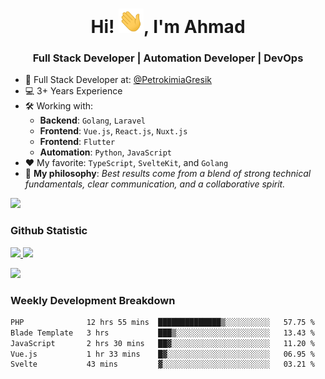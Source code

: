 <h1 align="center">Hi! <img src="https://raw.githubusercontent.com/ABSphreak/ABSphreak/master/gifs/Hi.gif" width="40px" />, I'm Ahmad</h1>

<h3 align="center">Full Stack Developer | Automation Developer | DevOps </h3>

- 🏢 Full Stack Developer at: [@PetrokimiaGresik](https://petrokimia-gresik.com)  
- 💻 3+ Years Experience  
- 🛠️ Working with: 
    - **Backend**: `Golang`, `Laravel`
    - **Frontend**: `Vue.js`, `React.js`, `Nuxt.js`
    - **Frontend**: `Flutter`
    - **Automation**: `Python`, `JavaScript`  
- ❤️ My favorite: `TypeScript`, `SvelteKit`, and `Golang`
- 🧠 **My philosophy**: *Best results come from a blend of strong technical fundamentals, clear communication, and a collaborative spirit.*

<img src="https://user-images.githubusercontent.com/73097560/115834477-dbab4500-a447-11eb-908a-139a6edaec5c.gif">
  
### Github Statistic
<p align="left">
<a href="https://github.com/ahmadlaiq97">
  <img height="180em" src="https://github-readme-stats-eight-theta.vercel.app/api?username=ahmadlaiq&show_icons=true&theme=algolia&include_all_commits=true&count_private=true"/>
  <img height="180em" src="https://github-readme-stats-eight-theta.vercel.app/api/top-langs/?username=ahmadlaiq&layout=compact&langs_count=8&theme=algolia"/>
</a>
</p>

<img src="https://user-images.githubusercontent.com/73097560/115834477-dbab4500-a447-11eb-908a-139a6edaec5c.gif">

### Weekly Development Breakdown
<!--START_SECTION:waka-->

```txt
PHP              12 hrs 55 mins  ██████████████▒░░░░░░░░░░   57.75 %
Blade Template   3 hrs           ███▒░░░░░░░░░░░░░░░░░░░░░   13.43 %
JavaScript       2 hrs 30 mins   ██▓░░░░░░░░░░░░░░░░░░░░░░   11.20 %
Vue.js           1 hr 33 mins    █▓░░░░░░░░░░░░░░░░░░░░░░░   06.95 %
Svelte           43 mins         ▓░░░░░░░░░░░░░░░░░░░░░░░░   03.21 %
```

<!--END_SECTION:waka-->
